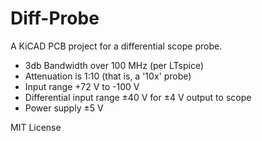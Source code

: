 # Diff-Probe
A KiCAD PCB project for a differential scope probe.
 * 3db Bandwidth over 100 MHz (per LTspice)
 * Attenuation is 1:10 (that is, a '10x' probe)
 * Input range +72 V to -100 V 
 * Differential input range ±40 V for ±4 V output to scope
 * Power supply ±5 V

MIT License
